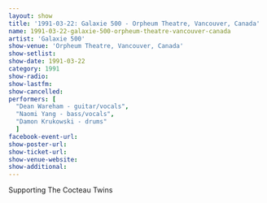 ```yaml
---
layout: show
title: '1991-03-22: Galaxie 500 - Orpheum Theatre, Vancouver, Canada'
name: 1991-03-22-galaxie-500-orpheum-theatre-vancouver-canada
artist: 'Galaxie 500'
show-venue: 'Orpheum Theatre, Vancouver, Canada'
show-setlist: 
show-date: 1991-03-22
category: 1991
show-radio: 
show-lastfm: 
show-cancelled: 
performers: [
  "Dean Wareham - guitar/vocals",
  "Naomi Yang - bass/vocals",
  "Damon Krukowski - drums"
  ]
facebook-event-url: 
show-poster-url: 
show-ticket-url: 
show-venue-website: 
show-additional: 
---
```


Supporting The Cocteau Twins